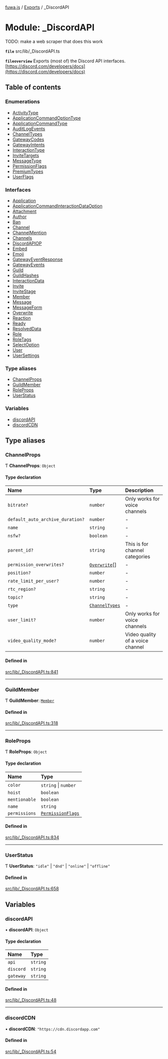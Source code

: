 [fuwa.js](../README.md) / [Exports](../modules.md) / _DiscordAPI

# Module: \_DiscordAPI

TODO: make a web scraper that does this work

**`file`** src/lib/_DiscordAPI.ts

**`fileoverview`** Exports (most of) the Discord API interfaces.
[https://discord.com/developers/docs](https://discord.com/developers/docs)

## Table of contents

### Enumerations

- [ActivityType](../enums/_DiscordAPI.ActivityType.md)
- [ApplicationCommandOptionType](../enums/_DiscordAPI.ApplicationCommandOptionType.md)
- [ApplicationCommandType](../enums/_DiscordAPI.ApplicationCommandType.md)
- [AuditLogEvents](../enums/_DiscordAPI.AuditLogEvents.md)
- [ChannelTypes](../enums/_DiscordAPI.ChannelTypes.md)
- [GatewayCodes](../enums/_DiscordAPI.GatewayCodes.md)
- [GatewayIntents](../enums/_DiscordAPI.GatewayIntents.md)
- [InteractionType](../enums/_DiscordAPI.InteractionType.md)
- [InviteTargets](../enums/_DiscordAPI.InviteTargets.md)
- [MessageType](../enums/_DiscordAPI.MessageType.md)
- [PermissionFlags](../enums/_DiscordAPI.PermissionFlags.md)
- [PremiumTypes](../enums/_DiscordAPI.PremiumTypes.md)
- [UserFlags](../enums/_DiscordAPI.UserFlags.md)

### Interfaces

- [Application](../interfaces/_DiscordAPI.Application.md)
- [ApplicationCommandInteractionDataOption](../interfaces/_DiscordAPI.ApplicationCommandInteractionDataOption.md)
- [Attachment](../interfaces/_DiscordAPI.Attachment.md)
- [Author](../interfaces/_DiscordAPI.Author.md)
- [Ban](../interfaces/_DiscordAPI.Ban.md)
- [Channel](../interfaces/_DiscordAPI.Channel.md)
- [ChannelMention](../interfaces/_DiscordAPI.ChannelMention.md)
- [Channels](../interfaces/_DiscordAPI.Channels.md)
- [DiscordAPIOP](../interfaces/_DiscordAPI.DiscordAPIOP.md)
- [Embed](../interfaces/_DiscordAPI.Embed.md)
- [Emoji](../interfaces/_DiscordAPI.Emoji.md)
- [GatewayEventResponse](../interfaces/_DiscordAPI.GatewayEventResponse.md)
- [GatewayEvents](../interfaces/_DiscordAPI.GatewayEvents.md)
- [Guild](../interfaces/_DiscordAPI.Guild.md)
- [GuildHashes](../interfaces/_DiscordAPI.GuildHashes.md)
- [InteractionData](../interfaces/_DiscordAPI.InteractionData.md)
- [Invite](../interfaces/_DiscordAPI.Invite.md)
- [InviteStage](../interfaces/_DiscordAPI.InviteStage.md)
- [Member](../interfaces/_DiscordAPI.Member.md)
- [Message](../interfaces/_DiscordAPI.Message.md)
- [MessageForm](../interfaces/_DiscordAPI.MessageForm.md)
- [Overwrite](../interfaces/_DiscordAPI.Overwrite.md)
- [Reaction](../interfaces/_DiscordAPI.Reaction.md)
- [Ready](../interfaces/_DiscordAPI.Ready.md)
- [ResolvedData](../interfaces/_DiscordAPI.ResolvedData.md)
- [Role](../interfaces/_DiscordAPI.Role.md)
- [RoleTags](../interfaces/_DiscordAPI.RoleTags.md)
- [SelectOption](../interfaces/_DiscordAPI.SelectOption.md)
- [User](../interfaces/_DiscordAPI.User.md)
- [UserSettings](../interfaces/_DiscordAPI.UserSettings.md)

### Type aliases

- [ChannelProps](_DiscordAPI.md#channelprops)
- [GuildMember](_DiscordAPI.md#guildmember)
- [RoleProps](_DiscordAPI.md#roleprops)
- [UserStatus](_DiscordAPI.md#userstatus)

### Variables

- [discordAPI](_DiscordAPI.md#discordapi)
- [discordCDN](_DiscordAPI.md#discordcdn)

## Type aliases

### ChannelProps

Ƭ **ChannelProps**: `Object`

#### Type declaration

| Name | Type | Description |
| :------ | :------ | :------ |
| `bitrate?` | `number` | Only works for voice channels |
| `default_auto_archive_duration?` | `number` | - |
| `name` | `string` | - |
| `nsfw?` | `boolean` | - |
| `parent_id?` | `string` | This is for channel categories |
| `permission_overwrites?` | [`Overwrite`](../interfaces/_DiscordAPI.Overwrite.md)[] | - |
| `position?` | `number` | - |
| `rate_limit_per_user?` | `number` | - |
| `rtc_region?` | `string` | - |
| `topic?` | `string` | - |
| `type` | [`ChannelTypes`](../enums/_DiscordAPI.ChannelTypes.md) | - |
| `user_limit?` | `number` | Only works for voice channels |
| `video_quality_mode?` | `number` | Video quality of a voice channel |

#### Defined in

[src/lib/_DiscordAPI.ts:841](https://github.com/Fuwajs/Fuwa.js/blob/6865cb6/src/lib/_DiscordAPI.ts#L841)

___

### GuildMember

Ƭ **GuildMember**: [`Member`](../interfaces/_DiscordAPI.Member.md)

#### Defined in

[src/lib/_DiscordAPI.ts:318](https://github.com/Fuwajs/Fuwa.js/blob/6865cb6/src/lib/_DiscordAPI.ts#L318)

___

### RoleProps

Ƭ **RoleProps**: `Object`

#### Type declaration

| Name | Type |
| :------ | :------ |
| `color` | `string` \| `number` |
| `hoist` | `boolean` |
| `mentionable` | `boolean` |
| `name` | `string` |
| `permissions` | [`PermissionFlags`](../enums/_DiscordAPI.PermissionFlags.md) |

#### Defined in

[src/lib/_DiscordAPI.ts:834](https://github.com/Fuwajs/Fuwa.js/blob/6865cb6/src/lib/_DiscordAPI.ts#L834)

___

### UserStatus

Ƭ **UserStatus**: ``"idle"`` \| ``"dnd"`` \| ``"online"`` \| ``"offline"``

#### Defined in

[src/lib/_DiscordAPI.ts:658](https://github.com/Fuwajs/Fuwa.js/blob/6865cb6/src/lib/_DiscordAPI.ts#L658)

## Variables

### discordAPI

• **discordAPI**: `Object`

#### Type declaration

| Name | Type |
| :------ | :------ |
| `api` | `string` |
| `discord` | `string` |
| `gateway` | `string` |

#### Defined in

[src/lib/_DiscordAPI.ts:48](https://github.com/Fuwajs/Fuwa.js/blob/6865cb6/src/lib/_DiscordAPI.ts#L48)

___

### discordCDN

• **discordCDN**: ``"https://cdn.discordapp.com"``

#### Defined in

[src/lib/_DiscordAPI.ts:54](https://github.com/Fuwajs/Fuwa.js/blob/6865cb6/src/lib/_DiscordAPI.ts#L54)
